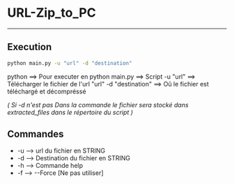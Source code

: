 # URL-Zip_to_PC
-------------------------------------------------
## Execution
```bash
python main.py -u "url" -d "destination"
```
python ==> Pour executer en python
main.py ==> Script
-u "url" ==> Télécharger le fichier de l'url "url"
-d "destination" ==> Oû le fichier est téléchargé et décompréssé 

*( Si -d n'est pas Dans la commande le fichier sera stocké dans extracted_files dans le répertoire du script )*


## Commandes
- -u --> url du fichier en STRING
- -d --> Destination du fichier en STRING
- -h --> Commande help
- -f --> --Force [Ne pas utiliser]

